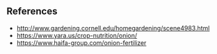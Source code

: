 ## References

* http://www.gardening.cornell.edu/homegardening/scene4983.html
* https://www.yara.us/crop-nutrition/onion/
* https://www.haifa-group.com/onion-fertilizer
